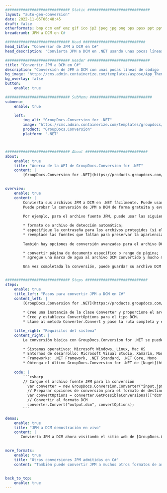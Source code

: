 ```yaml
---
############################# Static ############################
layout: "auto-gen-conversion"
date: 2022-11-05T06:48:45
draft: false
otherformats: bmp dcm emf emz gif ico jp2 jpeg jpg png pps ppsx ppt pptx psb psd svg svgz tga tif tiff webp wmf wmz
breadcrumb: JPM a DCM en C#

############################# Head ############################
head_title: "Conversor de JPM a DCM en C#"
head_description: "Convierta JPM a DCM en .NET usando unas pocas líneas de código. Utilice la API de conversión de documentos de GroupDocs para convertir más de 160 formatos de archivo."

############################# Header ############################
title: "Convertir JPM a DCM en C#"
description: "Conversión de JPM a DCM con unas pocas líneas de código .NET"
bg_image: "https://cms.admin.containerize.com/templates/aspose/App_Themes/V3/images/bg/header1.png"
bg_overlay: false
button:
    enable: true

############################# SubMenu ############################
submenu:
    enable: true

    left:
        img_alt: "GroupDocs.Conversion for .NET"
        image: "https://cms.admin.containerize.com/templates/groupdocs/images/product-logos/90x90-noborder/groupdocs-conversion-net.png"
        product: "GroupDocs.Conversion"
        platform: ".NET"



############################# About ############################
about:
    enable: true
    title: "Acerca de la API de GroupDocs.Conversion for .NET"
    content: |
        [GroupDocs.Conversion for .NET](https://products.groupdocs.com/conversion/net/) se puede usar para convertir Microsoft Word, Excel, PowerPoint, PDF, Visio y otros formatos. GroupDocs.Conversion es una API independiente que es adecuada para sistemas internos y de back-end donde se requiere un alto rendimiento. No depende de ningún software como Microsoft u Open Office.
    

overview:
    enable: true
    content: |
        Convierta sus archivos JPM a DCM en .NET fácilmente. Puede usar solo un par de líneas de código C# en cualquier plataforma de su elección, como Windows, Linux, macOS.
        Puede probar la conversión de JPM a DCM de forma gratuita y evaluar la calidad de los resultados de la conversión. Junto con los escenarios de conversión de archivos simples, puede probar opciones más avanzadas para cargar el archivo de origen JPM y para guardar el resultado de salida DCM. 
        
        Por ejemplo, para el archivo fuente JPM, puede usar las siguientes opciones de carga:

        * formato de archivo de detección automática;
        * especifique la contraseña para los archivos protegidos (si el formato de archivo lo admite);
        * reemplace las fuentes que faltan para preservar la apariencia del documento.
        
        También hay opciones de conversión avanzadas para el archivo DCM:

        * convertir página de documento específico o rango de página;
        * agregue una marca de agua al archivo DCM convertido y mucho más.

        Una vez completada la conversión, puede guardar su archivo DCM en la ruta del archivo local o en cualquier almacenamiento de terceros como FTP, Amazon S3, Google Drive, Dropbox, etc. Tenga en cuenta que para convertir JPM a DCM no es necesario instalar ningún software adicional, como MS Office, Open Office, Adobe Acrobat Reader, etc.


############################# Steps ############################
steps:
    enable: true
    title_left: "Pasos para convertir JPM a DCM en C#"
    content_left: |
        [GroupDocs.Conversion for .NET](https://products.groupdocs.com/conversion/net/) facilita a los desarrolladores convertir un archivo JPM a DCM con unas pocas líneas de código.
        
        * Cree una instancia de la clase Converter y proporcione el archivo JPM con la ruta completa
        * Cree y establezca ConvertOptions para el tipo DCM.
        * Llame al método Converter.Convert y pase la ruta completa y el formato (DCM) como parámetro

    title_right: "Requisitos del sistema"
    content_right: |
        La conversión básica con GroupDocs.Conversion for .NET se puede realizar en unos pocos pasos simples. Nuestras API son compatibles con todas las principales plataformas y sistemas operativos. Antes de ejecutar el código a continuación, asegúrese de tener instalados los siguientes requisitos previos en su sistema.

        * Sistemas operativos: Microsoft Windows, Linux, Mac OS
        * Entornos de desarrollo: Microsoft Visual Studio, Xamarin, MonoDevelop
        * Frameworks: .NET Framework, .NET Standard, .NET Core, Mono
        * Obtenga el último GroupDocs.Conversion for .NET de [Nuget](https://www.nuget.org/packages/groupdocs.conversion)
         
    code: |
        ```csharp    
        // Cargue el archivo fuente JPM para la conversión
          var converter = new GroupDocs.Conversion.Converter("input.jpm");
          // Preparar opciones de conversión para el formato de destino DCM
          var convertOptions = converter.GetPossibleConversions()["dcm"].ConvertOptions;
          // Convertir al formato DCM
          converter.Convert("output.dcm", convertOptions);
        ```

demos:
    enable: true
    title: "JPM a DCM demostración en vivo"
    content: |
       Convierta JPM a DCM ahora visitando el sitio web de [GroupDocs.Conversion App](https://products.groupdocs.app/conversion/family). La demostración en línea tiene las siguientes ventajas
          

more_formats:
    enable: true
    title: "Otras conversiones JPM admitidas en C#"
    content: "También puede convertir JPM a muchos otros formatos de archivo. Consulte la lista a continuación."
       
       
back_to_top:
    enable: true
---
```

